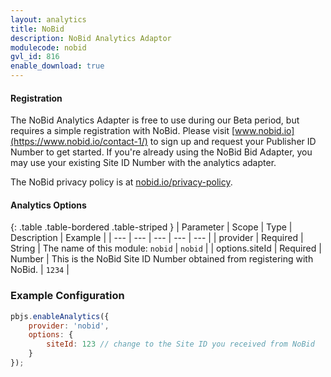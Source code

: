 ```yaml
---
layout: analytics
title: NoBid
description: NoBid Analytics Adaptor
modulecode: nobid
gvl_id: 816
enable_download: true
---
```


#### Registration

The NoBid Analytics Adapter is free to use during our Beta period, but requires a simple registration with NoBid. Please visit [www.nobid.io](https://www.nobid.io/contact-1/) to sign up and request your Publisher ID Number to get started. If you're already using the NoBid Bid Adapter, you may use your existing Site ID Number with the analytics adapter.

The NoBid privacy policy is at [nobid.io/privacy-policy](https://www.nobid.io/privacy-policy/).

#### Analytics Options

{: .table .table-bordered .table-striped }
| Parameter | Scope | Type | Description | Example |
| --- | --- | --- | --- | --- |
| provider | Required | String | The name of this module: `nobid` | `nobid` |
| options.siteId | Required | Number | This is the NoBid Site ID Number obtained from registering with NoBid. | `1234` |

### Example Configuration

```javascript
pbjs.enableAnalytics({
    provider: 'nobid',
    options: {
        siteId: 123 // change to the Site ID you received from NoBid
    }
});
```
